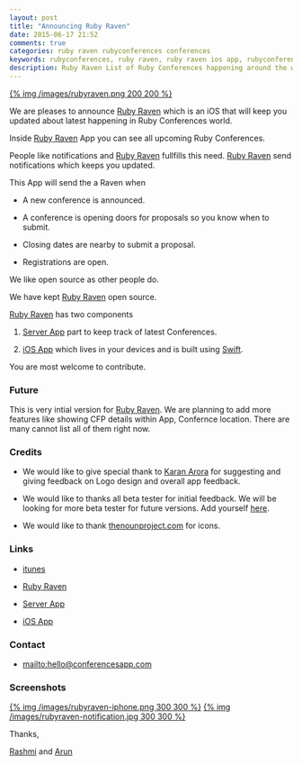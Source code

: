 ```yaml
---
layout: post
title: "Announcing Ruby Raven"
date: 2015-06-17 21:52
comments: true
categories: ruby raven rubyconferences conferences
keywords: rubyconferences, ruby raven, ruby raven ios app, rubyconferences ios app
description: Ruby Raven List of Ruby Conferences happening around the world.
---
```


[{% img /images/rubyraven.png 200 200 %}][rubyraven]

We are pleases to announce [Ruby Raven][rubyraven] which is an iOS that will keep you updated about latest happening in Ruby Conferences world.

Inside [Ruby Raven][rubyraven] App you can see all upcoming Ruby Conferences.

People like notifications and [Ruby Raven][rubyraven] fullfills this need. [Ruby Raven][rubyraven] send notifications which keeps you updated.

This App will send the a Raven when

- A new conference is announced.

- A conference is opening doors for proposals so you know when to submit.

- Closing dates are nearby to submit a proposal.

- Registrations are open.

We like open source as other people do.

We have kept [Ruby Raven][rubyraven] open source.

[Ruby Raven][rubyraven] has two components

1. [Server App][rubyraven-server] part to keep track of latest Conferences.

2. [iOS App][rubyraven-ios] which lives in your devices and is built using [Swift][swift].

You are most welcome to contribute.

### Future

This is very intial version for [Ruby Raven][rubyraven]. We are planning to add more features like showing CFP details within App, Confernce location. There are many cannot list all of them right now.

### Credits

- We would like to give special thank to [Karan Arora][karan-arora] for suggesting and giving feedback on Logo design and overall app feedback.

- We would like to thanks all beta tester for initial feedback. We will be looking for more beta tester for future versions. Add yourself [here][beta-form].

- We would like to thank [thenounproject.com][thenounproject] for icons.

### Links

- [itunes][itunes]

- [Ruby Raven][rubyraven]

- [Server App][rubyraven-server]

- [iOS App][rubyraven-ios]

### Contact

- <mailto:hello@conferencesapp.com>

### Screenshots

[{% img /images/rubyraven-iphone.png 300 300 %}][rubyraven] [{% img /images/rubyraven-notification.jpg 300 300 %}][rubyraven-notification]


Thanks,

[Rashmi][rashmi] and [Arun][arun]


[rubyraven]: http://ruby.conferencesapp.com/
[rubyraven-ios]: https://github.com/conferencesapp/rubyconferences-ios
[rubyraven-server]: https://github.com/conferencesapp/rubyconferences-server
[beta-form]: https://docs.google.com/forms/d/1oQASO8wffbRH0m2jFfXRoJqEZyZt30MMLCo2ps0r95c/viewform
[karan-arora]: http://blog.arorakaran.com/
[thenounproject]: https://thenounproject.com/
[itunes]: https://appsto.re/in/Ff9e7.i
[arun]: https://twitter.com/arunagw
[rashmi]: https://twitter.com/raysrashmi
[rubyraven-notification]: https://twitter.com/BilalBudhani/status/611077024728231937
[swift]: https://developer.apple.com/swift/
